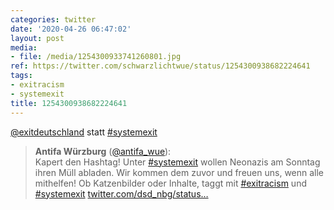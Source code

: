 ```yaml
---
categories: twitter
date: '2020-04-26 06:47:02'
layout: post
media:
- file: /media/1254300933741260801.jpg
ref: https://twitter.com/schwarzlichtwue/status/1254300938682224641
tags:
- exitracism
- systemexit
title: 1254300938682224641
---
```

[@exitdeutschland](https://twitter.com/exitdeutschland) statt [#systemexit](/t/systemexit)  
> <b>Antifa Würzburg</b> ([@antifa_wue](https://twitter.com/antifa_wue)):  
>Kapert den Hashtag! Unter [#systemexit](/t/systemexit) wollen Neonazis am Sonntag ihren Müll abladen. Wir kommen dem zuvor und freuen uns, wenn alle mithelfen! Ob Katzenbilder oder Inhalte, taggt mit [#exitracism](/t/exitracism) und [#systemexit](/t/systemexit) [twitter.com/dsd_nbg/status…](https://twitter.com/dsd_nbg/status/1254001103357857792)  

